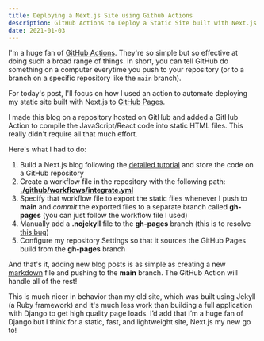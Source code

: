 ```yaml
---
title: Deploying a Next.js Site using Github Actions
description: GitHub Actions to Deploy a Static Site built with Next.js
date: 2021-01-03
---
```


I'm a huge fan of [GitHub Actions](https://github.com/features/actions). They're so simple but so effective at doing such a broad range of things. In short, you can tell GitHub do something on a computer everytime you push to your repository (or to a branch on a specific repository like the `main` branch).

For today's post, I'll focus on how I used an action to automate deploying my static site built with Next.js to [GitHub Pages](https://pages.github.com).

I made this blog on a repository hosted on GitHub and added a GitHub Action to compile the JavaScript/React code into static HTML files. This really didn't require all that much effort.


Here's what I had to do:

1. Build a Next.js blog following the [detailed tutorial](https://nextjs.org/learn/basics/create-nextjs-app) and store the code on a GitHub repository
2. Create a workflow file in the repository with the following path: [**./github/workflows/integrate.yml**](https://github.com/franciscojavierarceo/franciscojavierarceo.github.io/blob/main/.github/workflows/integrate.yml)
3. Specify that workflow file to export the static files whenever I push to **main** and *commit* the exported files to a separate branch called **gh-pages** (you can just follow the workflow file I used)
4. Manually add a **.nojekyll** file to the **gh-pages** branch (this is to resolve [this bug](https://github.com/vercel/next.js/issues/2029))
5. Configure my repository Settings so that it sources the GitHub Pages build from the **gh-pages** branch

And that's it, adding new blog posts is as simple as creating a new [markdown](https://www.markdownguide.org/) file and pushing to the **main** branch. The GitHub Action will handle all of the rest!

This is much nicer in behavior than my old site, which was built using Jekyll (a Ruby framework) and it's much less work than building a full application with Django to get high quality page loads. I’d add that I’m a huge fan of Django but I think for a static, fast, and lightweight site, Next.js my new go to!